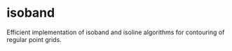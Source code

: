 # isoband

Efficient implementation of isoband and isoline algorithms for contouring of regular point grids.
